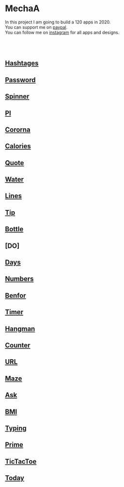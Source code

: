 # MechaA
In this project I am going to build a 120 apps in 2020.
<br/>
You can support me on [paypal](https://www.paypal.me/mechashadow/).
<br/>
You can follow me on [instagram](https://www.instagram.com/mechashadowflutter/) for all apps and designs.<br/>
<br/>
<br/>
<br/>

## [Hashtages](https://github.com/mechashadowx/Hashtages-27)
## [Password](https://github.com/mechashadowx/Password-25)
## [Spinner](https://github.com/mechashadowx/Spinner-24)
## [PI](https://github.com/mechashadowx/PI-23)
## [Cororna](https://github.com/mechashadowx/Corona-22)
## [Calories](https://github.com/mechashadowx/Calories-21)
## [Quote](https://github.com/mechashadowx/Quote-20)
## [Water](https://github.com/mechashadowx/Water-19)
## [Lines](https://github.com/mechashadowx/Lines-18)
## [Tip](https://github.com/mechashadowx/Tip-17)
## [Bottle](https://github.com/mechashadowx/Bottle-16)
## [DO]
## [Days](https://github.com/mechashadowx/Days-14)
## [Numbers](https://github.com/mechashadowx/Numbers-13)
## [Benfor](https://github.com/mechashadowx/Benford-12)
## [Timer](https://github.com/mechashadowx/Timer-11)
## [Hangman](https://github.com/mechashadowx/Hangman-10)
## [Counter](https://github.com/mechashadowx/Counter-9)
## [URL](https://github.com/mechashadowx/URL-8)
## [Maze](https://github.com/mechashadowx/Maze-7)
## [Ask](https://github.com/mechashadowx/Ask-6)
## [BMI](https://github.com/mechashadowx/BMI-5)
## [Typing](https://github.com/mechashadowx/Typing-4)
## [Prime](https://github.com/mechashadowx/Prime-3)
## [TicTacToe](https://github.com/mechashadowx/TicTacToe-2)
## [Today](https://github.com/mechashadowx/Today-1)
